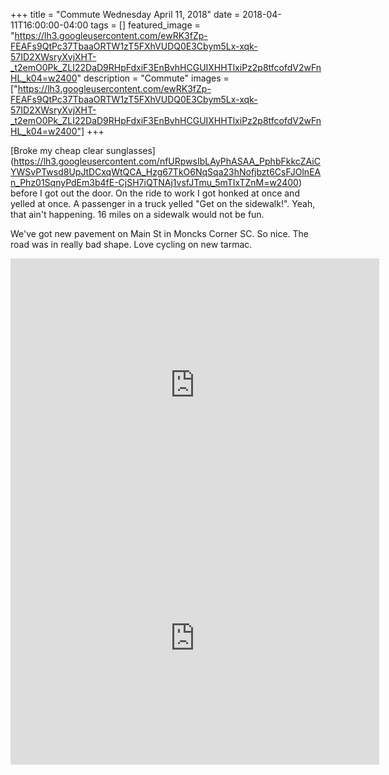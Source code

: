+++
title =  "Commute Wednesday April 11, 2018"
date = 2018-04-11T16:00:00-04:00
tags = []
featured_image = "https://lh3.googleusercontent.com/ewRK3fZp-FEAFs9QtPc37TbaaORTW1zT5FXhVUDQ0E3Cbym5Lx-xqk-57ID2XWsryXvjXHT-_t2emO0Pk_ZLI22DaD9RHpFdxiF3EnBvhHCGUIXHHTlxiPz2p8tfcofdV2wFnHL_k04=w2400"
description = "Commute"
images = ["https://lh3.googleusercontent.com/ewRK3fZp-FEAFs9QtPc37TbaaORTW1zT5FXhVUDQ0E3Cbym5Lx-xqk-57ID2XWsryXvjXHT-_t2emO0Pk_ZLI22DaD9RHpFdxiF3EnBvhHCGUIXHHTlxiPz2p8tfcofdV2wFnHL_k04=w2400"]
+++

[Broke my cheap clear sunglasses] (https://lh3.googleusercontent.com/nfURpwsIbLAyPhASAA_PphbFkkcZAiCYWSvPTwsd8UpJtDCxqWtQCA_Hzg67TkO6NqSqa23hNofjbzt6CsFJOlnEAn_Phz01SqnyPdEm3b4fE-CjSH7iQTNAj1vsfJTmu_5mTIxTZnM=w2400) before I got out the door. On the ride to work I got honked at once and yelled at once. A passenger in a truck yelled "Get on the sidewalk!". Yeah, that ain't happening. 16 miles on a sidewalk would not be fun.

We've got new pavement on Main St in Moncks Corner SC. So nice. The road was in really bad shape. Love cycling on new tarmac.

<iframe height='405' width='590' frameborder='0' allowtransparency='true' scrolling='no' src='https://www.strava.com/activities/1501970294/embed/5e5f2e190e69d9f74dc8c06dea8c9872ed9d235d'></iframe>

<iframe height='405' width='590' frameborder='0' allowtransparency='true' scrolling='no' src='https://www.strava.com/activities/1503100583/embed/858a0bec3ceb13067340745f302eb374aa5f4d7f'></iframe>
